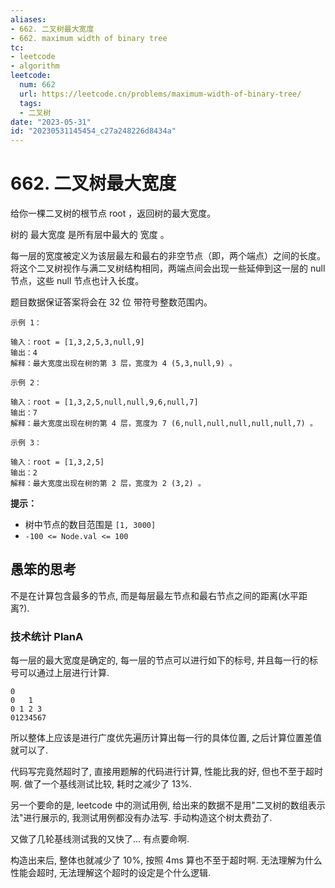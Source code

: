 ```yaml
---
aliases:
- 662. 二叉树最大宽度
- 662. maximum width of binary tree
tc:
- leetcode
- algorithm
leetcode:
  num: 662
  url: https://leetcode.cn/problems/maximum-width-of-binary-tree/
  tags:
  - 二叉树
date: "2023-05-31"
id: "20230531145454_c27a248226d8434a"
---
```


# 662. 二叉树最大宽度

给你一棵二叉树的根节点 root ，返回树的最大宽度。

树的 最大宽度 是所有层中最大的 宽度 。

每一层的宽度被定义为该层最左和最右的非空节点（即，两个端点）之间的长度。将这个二叉树视作与满二叉树结构相同，两端点间会出现一些延伸到这一层的 null 节点，这些 null 节点也计入长度。

题目数据保证答案将会在 32 位 带符号整数范围内。

```
示例 1：

输入：root = [1,3,2,5,3,null,9]
输出：4
解释：最大宽度出现在树的第 3 层，宽度为 4 (5,3,null,9) 。

示例 2：

输入：root = [1,3,2,5,null,null,9,6,null,7]
输出：7
解释：最大宽度出现在树的第 4 层，宽度为 7 (6,null,null,null,null,null,7) 。

示例 3：

输入：root = [1,3,2,5]
输出：2
解释：最大宽度出现在树的第 2 层，宽度为 2 (3,2) 。
```

**提示：**

- 树中节点的数目范围是 `[1, 3000]`
- `-100 <= Node.val <= 100`

## 愚笨的思考

不是在计算包含最多的节点, 而是每层最左节点和最右节点之间的距离(水平距离?).

### 技术统计 PlanA

每一层的最大宽度是确定的, 每一层的节点可以进行如下的标号, 并且每一行的标号可以通过上层进行计算.
```
0
0   1
0 1 2 3
01234567
```

所以整体上应该是进行广度优先遍历计算出每一行的具体位置, 之后计算位置差值就可以了.

代码写完竟然超时了, 直接用题解的代码进行计算, 性能比我的好, 但也不至于超时啊.
做了一个基线测试比较, 耗时之减少了 13%.

另一个要命的是, leetcode 中的测试用例, 给出来的数据不是用"二叉树的数组表示法"进行展示的, 我测试用例都没有办法写.
手动构造这个树太费劲了.

又做了几轮基线测试我的又快了... 有点要命啊.

构造出来后, 整体也就减少了 10%, 按照 4ms 算也不至于超时啊.
无法理解为什么性能会超时, 无法理解这个超时的设定是个什么逻辑.
